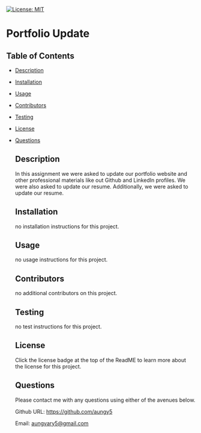 [![License: MIT](https://img.shields.io/badge/License-MIT-blue.svg)](https://opensource.org/licenses/MIT)

  # Portfolio Update
  ## Table of Contents
- [Description](#description)

- [Installation](#installation)

- [Usage](#usage)

- [Contributors](#contributors)

- [Testing](#testing)

- [License](#license)

- [Questions](#questions)

  ## Description
  In this assignment we were asked to update our portfolio website and other professional materials like out Github and LinkedIn profiles. We were also asked to update our resume. Additionally, we were asked to update our resume. 
  ## Installation
  no installation instructions for this project.
  ## Usage
  no usage instructions for this project.
  ## Contributors
  no additional contributors on this project. 
  ## Testing
  no test instructions for this project. 
  ## License
  Click the license badge at the top of the ReadME to learn more about the license for this project. 

  ## Questions

  Please contact me with any questions using either of the avenues below. 

  Github URL: https://github.com/aungy5

  Email: aungvary5@gmail.com
